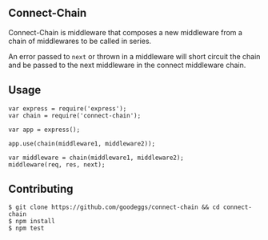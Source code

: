 Connect-Chain
-------------

Connect-Chain is middleware that composes a new middleware from a chain of middlewares to be called in series.

An error passed to `next` or thrown in a middleware will short circuit the chain and be
passed to the next middleware in the connect middleware chain.

Usage
-------------

```
var express = require('express');
var chain = require('connect-chain');

var app = express();

app.use(chain(middleware1, middleware2));
```

```
var middleware = chain(middleware1, middleware2);
middleware(req, res, next);
```

Contributing
-------------

```
$ git clone https://github.com/goodeggs/connect-chain && cd connect-chain
$ npm install
$ npm test
```
